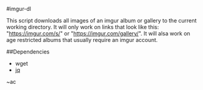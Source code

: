 #imgur-dl

This script downloads all images of an imgur album or gallery to the current working directory.
It will only work on links that look like this: "https://imgur.com/s/<some-id>" or "https://imgur.com/gallery/<some-id>". It will alsa work on age restricted albums that usually require an imgur account.

##Dependencies

- wget
- [jq](https://stedolan.github.io/jq/)

~ac
